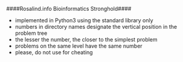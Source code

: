 ####Rosalind.info Bioinformatics Stronghold####

* implemented in Python3 using the standard library only
* numbers in directory names designate the vertical position in the problem tree
* the lesser the number, the closer to the simplest problem
* problems on the same level have the same number
* please, do not use for cheating

